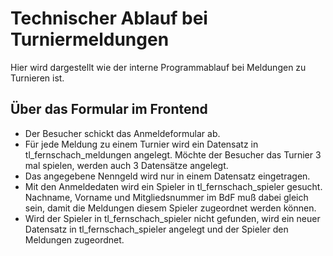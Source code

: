 # Technischer Ablauf bei Turniermeldungen

Hier wird dargestellt wie der interne Programmablauf bei Meldungen zu Turnieren ist.

## Über das Formular im Frontend

* Der Besucher schickt das Anmeldeformular ab.
* Für jede Meldung zu einem Turnier wird ein Datensatz in tl_fernschach_meldungen angelegt. Möchte der Besucher das Turnier 3 mal spielen, werden auch 3 Datensätze angelegt.
* Das angegebene Nenngeld wird nur in einem Datensatz eingetragen.
* Mit den Anmeldedaten wird ein Spieler in tl_fernschach_spieler gesucht. Nachname, Vorname und Mitgliedsnummer im BdF muß dabei gleich sein, damit die Meldungen diesem Spieler zugeordnet werden können.
* Wird der Spieler in tl_fernschach_spieler nicht gefunden, wird ein neuer Datensatz in tl_fernschach_spieler angelegt und der Spieler den Meldungen zugeordnet.
